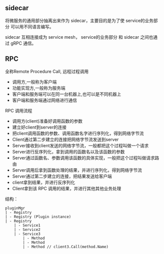 ## sidecar

将微服务的通用部分抽离出来作为 sidecar，主要目的是为了使 service的业务部分 可以用不同语言编写。

sidecar 互相连接成为 service mesh， service的业务部分 和 sidecar 之间也通过 gRPC 通信。

## RPC

全称Remote Procedure Call, 远程过程调用
- 调用方,一般称为客户端
- 功能实现方,一般称为服务端
- 客户端和服务端可以在同一台机器上,也可以是不同机器上
- 客户端和服务端通过网络进行通信

RPC 调用流程

- 调用方(client)准备好调用函数的参数
- 建立好client到server的连接
- 把client调用函数的参数、调用函数名字进行序列化，得到网络字节流
- Client通过第二步建立的连接把网络字节流发送到server
- Server接收到client发送的网络字节流，一般都把这个过程叫做一个请求
- Server进行反序列化，拿到调用的函数名以及该函数的参数
- Server通过函数名、参数调用该函数的具体实现，一般把这个过程叫做请求路由
- Server调用后拿到函数处理的结果，并进行序列化，得到网络字节流
- Server通过第二步建立的连接，把结果发送给客户端
- client拿到结果，并进行反序列化
- Client拿到该 RPC 调用的结果，并进行其他其他业务处理

结构：

```text
pluginMgr
| - Registry
| - Registry (Plugin instance)
| - Registry
    | - Service1
    | - Service2
    | - Service3
        | - Method
        | - Method
        | - Method // client3.Call(method.Name)
```